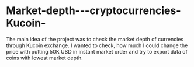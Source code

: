 # Market-depth---cryptocurrencies-Kucoin-
The main idea of the project was to check the market depth of currencies through Kucoin exchange. I wanted to check, how much I could change the price with putting 50K USD in instant market order and try to export data of coins with lowest market depth.
